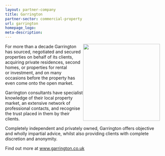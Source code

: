```yaml
---
layout: partner-company
title: Garrington
partner-sector: commercial-property
url: garrington
homepage_logo:
meta-description:
---
```


<p><img alt="" src="//clarity-strategies.github.io/ie-uploads/about/Garrington_RGB_250px.jpg" style="float:right; height:250px; width:250px" />For more than a decade Garrington has sourced, negotiated and secured properties on behalf of its clients, acquiring private residences, second homes, or properties for rental or&nbsp;investment, and on many occasions before the property has even come onto the open market.</p><p>Garrington consultants have specialist knowledge of their local property market, an extensive network of professional contacts, and recognise the trust placed in them by their clients.</p><p>Completely independent and privately owned, Garrington offers objective and wholly impartial advice, whilst also providing clients with complete discretion and anonymity.</p><p>Find out more at&nbsp;<a href="http://www.garrington.co.uk" target="_blank">www.garrington.co.uk</a></p>